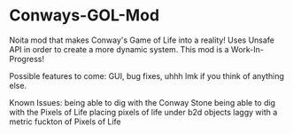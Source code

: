 # Conways-GOL-Mod
Noita mod that makes Conway's Game of Life into a reality!
Uses Unsafe API in order to create a more dynamic system.
This mod is a Work-In-Progress!

Possible features to come: GUI, bug fixes, uhhh lmk if you think of anything else.

Known Issues: 
being able to dig with the Conway Stone
being able to dig with the Pixels of Life
placing pixels of life under b2d objects
laggy with a metric fuckton of Pixels of Life
